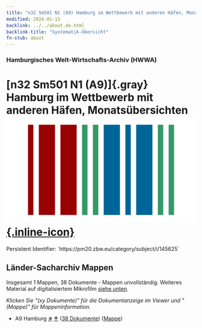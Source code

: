 ```yaml
---
title: "n32 Sm501 N1 (A9) Hamburg im Wettbewerb mit anderen Häfen, Monatsübersichten"
modified: 2024-01-13
backlink: ../../about.de.html
backlink-title: "Systematik-Übersicht"
fn-stub: about
---
```


### Hamburgisches Welt-Wirtschafts-Archiv (HWWA)

# [n32 Sm501 N1 (A9)]{.gray}&#8201; Hamburg im Wettbewerb mit anderen Häfen, Monatsübersichten &#160; [![Wikidata](/images/Wikidata-logo.svg "Wikidata"){.inline-icon}](http://www.wikidata.org/entity/Q104711208)

<div class="hint">Persistent Identifier: `https://pm20.zbw.eu/category/subject/i/145625`</div>







## Länder-Sacharchiv Mappen






Insgesamt 1 Mappen, 38 Dokumente - Mappen unvollständig. Weiteres Material auf digitalisiertem Mikrofilm [siehe unten](#filmsections).

_Klicken Sie "(xy Dokumente)" für die Dokumentanzeige im Viewer und "(Mappe)" für Mappeninformation._



- A9 Hamburg [**&nearr;**](../../../geo/i/140905/about.de.html "Hamburg (alle Mappen)") [**&uarr;**](../../../geo/about.de.html#A9 "Ländersystematik") (<a href="https://pm20.zbw.eu/iiifview/folder/sh/140905,145625" title="über: Hamburg : Hamburg im Wettbewerb mit anderen Häfen, Monatsübersichten" target="_blank">38 Dokumente</a>) ([Mappe](../../../../folder/sh/1409xx/140905/1456xx/145625/about.de.html))



<a id="filmsections" />













